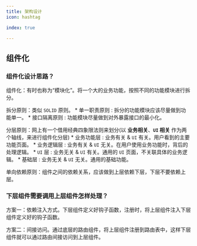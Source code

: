 ```yaml
---
title: 架构设计
icon: hashtag

index: true

---
```


<!-- more -->

## 组件化

### 组件化设计思路？

  组件化：有时也称为“模块化”。将一个大的业务功能，按照不同的功能模块进行拆分。

  拆分原则：类似 `SOLID` 原则。
    * 单一职责原则 : 拆分的功能模块应该尽量做到功能单一。
    * 接口隔离原则 : 功能模块尽量做到对外暴露接口的最小化。

  分层原则：网上有一个借用经典四象限法则来划分(以 **业务相关**、**`UI` 相关** 作为两个轴线，来进行组件化分层)
    * 业务功能层 : 业务有关 & `UI` 有关。用户看到的主要功能页面。
    * 业务逻辑层 : 业务有关 & `UI` 无关。在用户使用业务功能时，背后的处理逻辑。
    * `UI` 层 : 业务无关 & `UI` 有关。通用的 `UI` 页面，不关联具体的业务逻辑。
    * 基础层 : 业务无关 & `UI` 无关。通用的基础功能。

  单向依赖原则：组件之间的依赖关系，应该做到上层依赖下层，下层不要依赖上层。

### 下层组件需要调用上层组件怎样处理？

  方案一：依赖注入方式。下层组件定义好钩子函数，注册时，将上层组件注入下层组件定义好的钩子函数。
  
  方案二：间接访问。通过底层的路由组件，将上层组件注册到路由表中，这样下层组件就可以通过路由间接访问到上层组件。